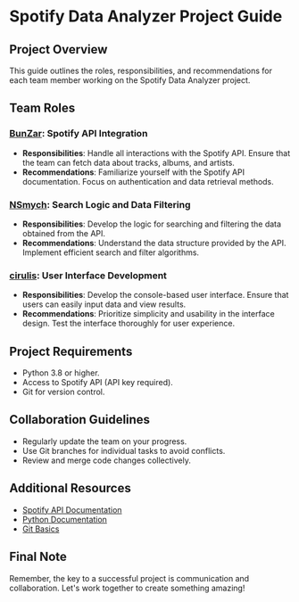 # Spotify Data Analyzer Project Guide

## Project Overview
This guide outlines the roles, responsibilities, and recommendations for each team member working on the Spotify Data Analyzer project.

## Team Roles

### [BunZar](https://github.com/BunZar): Spotify API Integration
- **Responsibilities**: Handle all interactions with the Spotify API. Ensure that the team can fetch data about tracks, albums, and artists.
- **Recommendations**: Familiarize yourself with the Spotify API documentation. Focus on authentication and data retrieval methods.

### [NSmych](https://github.com/NSmych): Search Logic and Data Filtering
- **Responsibilities**: Develop the logic for searching and filtering the data obtained from the API.
- **Recommendations**: Understand the data structure provided by the API. Implement efficient search and filter algorithms.

### [cirulis](https://github.com/cirulis): User Interface Development
- **Responsibilities**: Develop the console-based user interface. Ensure that users can easily input data and view results.
- **Recommendations**: Prioritize simplicity and usability in the interface design. Test the interface thoroughly for user experience.

## Project Requirements
- Python 3.8 or higher.
- Access to Spotify API (API key required).
- Git for version control.

## Collaboration Guidelines
- Regularly update the team on your progress.
- Use Git branches for individual tasks to avoid conflicts.
- Review and merge code changes collectively.

## Additional Resources
- [Spotify API Documentation](https://developer.spotify.com/documentation/web-api/)
- [Python Documentation](https://docs.python.org/3/)
- [Git Basics](https://git-scm.com/book/en/v2/Getting-Started-Git-Basics)

## Final Note
Remember, the key to a successful project is communication and collaboration. Let's work together to create something amazing!
